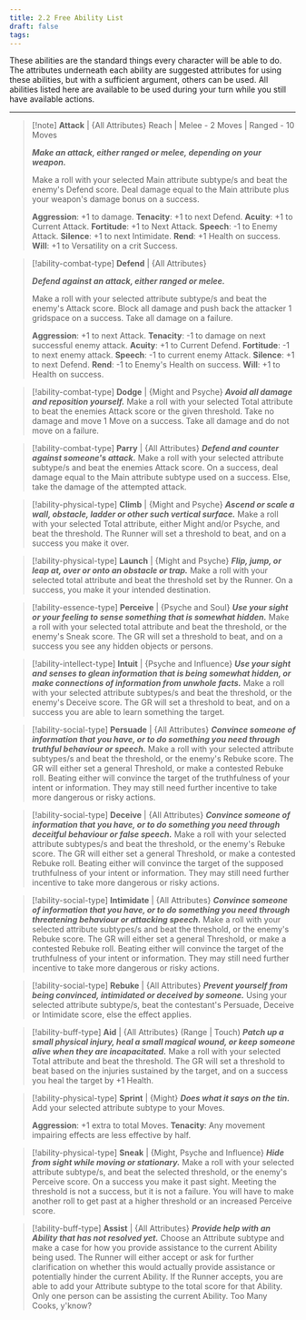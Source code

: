```yaml
---
title: 2.2 Free Ability List
draft: false
tags:
---
```

These abilities are the standard things every character will be able to do. The attributes underneath each ability are suggested attributes for using these abilities, but with a sufficient argument, others can be used.
All abilities listed here are available to be used during your turn while you still have available actions.

---

> [!note] **Attack** | {All Attributes}
> Reach | Melee - 2 Moves | Ranged - 10 Moves
> 
> ***Make an attack, either ranged or melee, depending on your weapon.*** 
> 
> Make a roll with your selected Main attribute subtype/s and beat the enemy's Defend score. 
> Deal damage equal to the Main attribute plus your weapon's damage bonus on a success.
> 
>**Aggression**: +1 to damage. 
>**Tenacity**: +1 to next Defend. 
>**Acuity**: +1 to Current Attack. 
>**Fortitude**: +1 to Next Attack. 
>**Speech**: -1 to Enemy Attack. 
>**Silence**: +1 to next Intimidate. 
>**Rend**: +1 Health on success. 
>**Will**: +1 to Versatility on a crit Success.

> [!ability-combat-type] **Defend** | {All Attributes}
> 
> ***Defend against an attack, either ranged or melee.*** 
> 
> Make a roll with your selected attribute subtype/s and beat the enemy's Attack score. 
> Block all damage and push back the attacker 1 gridspace on a success. Take all damage on a failure. 
>
>**Aggression**: +1 to next Attack. 
>**Tenacity**: -1 to damage on next successful enemy attack. 
>**Acuity**: +1 to Current Defend. 
>**Fortitude**: -1 to next enemy attack. 
>**Speech**: -1 to current enemy Attack. 
>**Silence**: +1 to next Defend. 
>**Rend**: -1 to Enemy's Health on success. 
>**Will**: +1 to Health on success.

> [!ability-combat-type] **Dodge** | {Might and Psyche}
>***Avoid all damage and reposition yourself.***
>Make a roll with your selected Total attribute to beat the enemies Attack score or the given threshold.
>Take no damage and move 1 Move on a success.
>Take all damage and do not move on a failure.

> [!ability-combat-type] **Parry** | {All Attributes}
> ***Defend and counter against someone's attack.***
> Make a roll with your selected attribute subtype/s and beat the enemies Attack score. 
> On a success, deal damage equal to the Main attribute subtype used on a success.
> Else, take the damage of the attempted attack.

> [!ability-physical-type] **Climb** | {Might and Psyche}
> ***Ascend or scale a wall, obstacle, ladder or other such vertical surface.***
> Make a roll with your selected Total attribute, either Might and/or Psyche, and beat the threshold. 
> The Runner will set a threshold to beat, and on a success you make it over.

> [!ability-physical-type] **Launch** | {Might and Psyche}
> ***Flip, jump, or leap at, over or onto an obstacle or trap.***
> Make a roll with your selected total attribute and beat the threshold set by the Runner.
> On a success, you make it your intended destination.

> [!ability-essence-type] **Perceive** | {Psyche and Soul}
> ***Use your sight or your feeling to sense something that is somewhat hidden.*** 
> Make a roll with your selected total attribute and beat the threshold, or the enemy's Sneak score.
> The GR will set a threshold to beat, and on a success you see any hidden objects or persons. 

> [!ability-intellect-type] **Intuit** | {Psyche and Influence}
> ***Use your sight and senses to glean information that is being somewhat hidden, or make connections of information from unwhole facts.***
> Make a roll with your selected attribute subtypes/s and beat the threshold, or the enemy's Deceive score.
> The GR will set a threshold to beat, and on a success you are able to learn something the target.

> [!ability-social-type] **Persuade** | {All Attributes}
> ***Convince someone of information that you have, or to do something you need through truthful behaviour or speech.***
> Make a roll with your selected attribute subtypes/s and beat the threshold, or the enemy's Rebuke score.
> The GR will either set a general Threshold, or make a contested Rebuke roll.
> Beating either will convince the target of the truthfulness of your intent or information. They may still need further incentive to take more dangerous or risky actions.

> [!ability-social-type] **Deceive** | {All Attributes}
> ***Convince someone of information that you have, or to do something you need through deceitful behaviour or false speech.***
> Make a roll with your selected attribute subtypes/s and beat the threshold, or the enemy's Rebuke score.
> The GR will either set a general Threshold, or make a contested Rebuke roll.
> Beating either will convince the target of the supposed truthfulness of your intent or information. They may still need further incentive to take more dangerous or risky actions.

> [!ability-social-type] **Intimidate** | {All Attributes}
> ***Convince someone of information that you have, or to do something you need through threatening behaviour or attacking speech.***
> Make a roll with your selected attribute subtypes/s and beat the threshold, or the enemy's Rebuke score.
> The GR will either set a general Threshold, or make a contested Rebuke roll.
> Beating either will convince the target of the truthfulness of your intent or information. They may still need further incentive to take more dangerous or risky actions.

> [!ability-social-type] **Rebuke** | {All Attributes}
> ***Prevent yourself from being convinced, intimidated or deceived by someone.***
> Using your selected attribute subtype/s, beat the contestant's Persuade, Deceive or Intimidate score, else the effect applies.

> [!ability-buff-type] **Aid** | {All Attributes}
> (Range | Touch)
> ***Patch up a small physical injury, heal a small magical wound, or keep someone alive when they are incapacitated.*** 
> Make a roll with your selected Total attribute and beat the threshold.
> The GR will set a threshold to beat based on the injuries sustained by the target, and on a success you heal the target by +1 Health.

> [!ability-physical-type] **Sprint** | {Might}
> ***Does what it says on the tin.***
> Add your selected attribute subtype to your Moves.
>
>**Aggression**: +1 extra to total Moves.
> **Tenacity**: Any movement impairing effects are less effective by half.
> 

> [!ability-physical-type] **Sneak** | {Might, Psyche and Influence}
> ***Hide from sight while moving or stationary.***
> Make a roll with your selected attribute subtype/s, and beat the selected threshold, or the enemy's Perceive score.
> On a success you make it past sight. Meeting the threshold is not a success, but it is not a failure. You will have to make another roll to get past at a higher threshold or an increased Perceive score.

> [!ability-buff-type] **Assist** | {All Attributes}
> ***Provide help with an Ability that has not resolved yet.*** 
> Choose an Attribute subtype and make a case for how you provide assistance to the current Ability being used.
> The Runner will either accept or ask for further clarification on whether this would actually provide assistance or potentially hinder the current Ability.
> If the Runner accepts, you are able to add your Attribute subtype to the total score for that Ability.
> Only one person can be assisting the current Ability. Too Many Cooks, y'know?